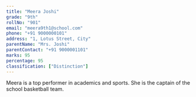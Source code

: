 ```yaml
---
title: "Meera Joshi"
grade: "9th"
rollNo: "901"
email: "meera9th1@school.com"
phone: "+91 9000000101"
address: "1, Lotus Street, City"
parentName: "Mrs. Joshi"
parentContact: "+91 9000001101"
marks: 95
percentage: 95
classification: ["Distinction"]
---
```

Meera is a top performer in academics and sports. She is the captain of the school basketball team. 